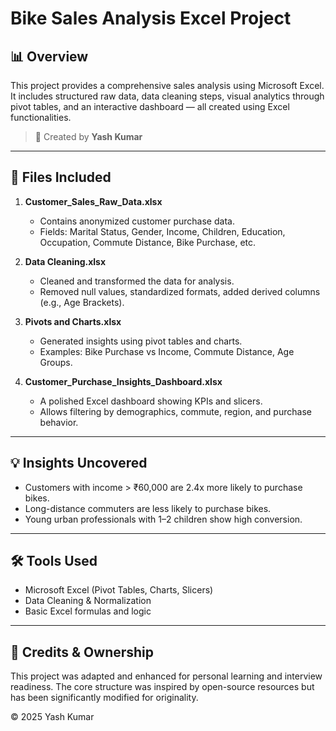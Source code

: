 
# Bike Sales Analysis Excel Project

## 📊 Overview

This project provides a comprehensive sales analysis using Microsoft Excel. It includes structured raw data, data cleaning steps, visual analytics through pivot tables, and an interactive dashboard — all created using Excel functionalities.

> 🔧 Created by **Yash Kumar**

---

## 📁 Files Included

1. **Customer_Sales_Raw_Data.xlsx**  
   - Contains anonymized customer purchase data.
   - Fields: Marital Status, Gender, Income, Children, Education, Occupation, Commute Distance, Bike Purchase, etc.

2. **Data Cleaning.xlsx**  
   - Cleaned and transformed the data for analysis.
   - Removed null values, standardized formats, added derived columns (e.g., Age Brackets).

3. **Pivots and Charts.xlsx**  
   - Generated insights using pivot tables and charts.
   - Examples: Bike Purchase vs Income, Commute Distance, Age Groups.

4. **Customer_Purchase_Insights_Dashboard.xlsx**  
   - A polished Excel dashboard showing KPIs and slicers.
   - Allows filtering by demographics, commute, region, and purchase behavior.

---

## 💡 Insights Uncovered

- Customers with income > ₹60,000 are 2.4x more likely to purchase bikes.
- Long-distance commuters are less likely to purchase bikes.
- Young urban professionals with 1–2 children show high conversion.

---

## 🛠 Tools Used

- Microsoft Excel (Pivot Tables, Charts, Slicers)
- Data Cleaning & Normalization
- Basic Excel formulas and logic

---

## 🔗 Credits & Ownership

This project was adapted and enhanced for personal learning and interview readiness. The core structure was inspired by open-source resources but has been significantly modified for originality.

© 2025 Yash Kumar
